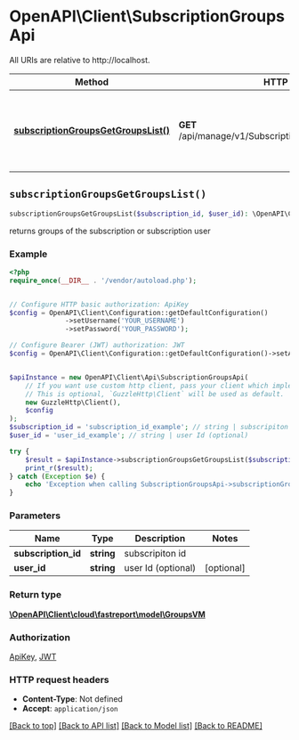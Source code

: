 # OpenAPI\Client\SubscriptionGroupsApi

All URIs are relative to http://localhost.

Method | HTTP request | Description
------------- | ------------- | -------------
[**subscriptionGroupsGetGroupsList()**](SubscriptionGroupsApi.md#subscriptionGroupsGetGroupsList) | **GET** /api/manage/v1/Subscriptions/{subscriptionId}/groups | returns groups of the subscription or subscription user


## `subscriptionGroupsGetGroupsList()`

```php
subscriptionGroupsGetGroupsList($subscription_id, $user_id): \OpenAPI\Client\cloud\fastreport\model\GroupsVM
```

returns groups of the subscription or subscription user

### Example

```php
<?php
require_once(__DIR__ . '/vendor/autoload.php');


// Configure HTTP basic authorization: ApiKey
$config = OpenAPI\Client\Configuration::getDefaultConfiguration()
              ->setUsername('YOUR_USERNAME')
              ->setPassword('YOUR_PASSWORD');

// Configure Bearer (JWT) authorization: JWT
$config = OpenAPI\Client\Configuration::getDefaultConfiguration()->setAccessToken('YOUR_ACCESS_TOKEN');


$apiInstance = new OpenAPI\Client\Api\SubscriptionGroupsApi(
    // If you want use custom http client, pass your client which implements `GuzzleHttp\ClientInterface`.
    // This is optional, `GuzzleHttp\Client` will be used as default.
    new GuzzleHttp\Client(),
    $config
);
$subscription_id = 'subscription_id_example'; // string | subscripiton id
$user_id = 'user_id_example'; // string | user Id (optional)

try {
    $result = $apiInstance->subscriptionGroupsGetGroupsList($subscription_id, $user_id);
    print_r($result);
} catch (Exception $e) {
    echo 'Exception when calling SubscriptionGroupsApi->subscriptionGroupsGetGroupsList: ', $e->getMessage(), PHP_EOL;
}
```

### Parameters

Name | Type | Description  | Notes
------------- | ------------- | ------------- | -------------
 **subscription_id** | **string**| subscripiton id |
 **user_id** | **string**| user Id (optional) | [optional]

### Return type

[**\OpenAPI\Client\cloud\fastreport\model\GroupsVM**](../Model/GroupsVM.md)

### Authorization

[ApiKey](../../README.md#ApiKey), [JWT](../../README.md#JWT)

### HTTP request headers

- **Content-Type**: Not defined
- **Accept**: `application/json`

[[Back to top]](#) [[Back to API list]](../../README.md#endpoints)
[[Back to Model list]](../../README.md#models)
[[Back to README]](../../README.md)

